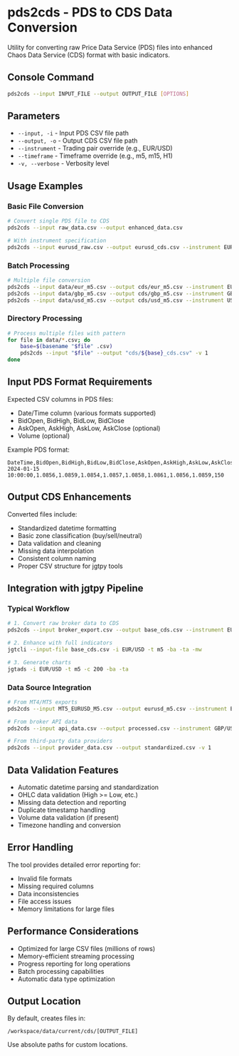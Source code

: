 # pds2cds - PDS to CDS Data Conversion

Utility for converting raw Price Data Service (PDS) files into enhanced Chaos Data Service (CDS) format with basic indicators.

## Console Command
```bash
pds2cds --input INPUT_FILE --output OUTPUT_FILE [OPTIONS]
```

## Parameters
- `--input, -i` - Input PDS CSV file path
- `--output, -o` - Output CDS CSV file path  
- `--instrument` - Trading pair override (e.g., EUR/USD)
- `--timeframe` - Timeframe override (e.g., m5, m15, H1)
- `-v, --verbose` - Verbosity level

## Usage Examples

### Basic File Conversion
```bash
# Convert single PDS file to CDS
pds2cds --input raw_data.csv --output enhanced_data.csv

# With instrument specification
pds2cds --input eurusd_raw.csv --output eurusd_cds.csv --instrument EUR/USD
```

### Batch Processing
```bash
# Multiple file conversion
pds2cds --input data/eur_m5.csv --output cds/eur_m5.csv --instrument EUR/USD --timeframe m5
pds2cds --input data/gbp_m5.csv --output cds/gbp_m5.csv --instrument GBP/USD --timeframe m5
pds2cds --input data/usd_m5.csv --output cds/usd_m5.csv --instrument USD/JPY --timeframe m5
```

### Directory Processing
```bash
# Process multiple files with pattern
for file in data/*.csv; do
    base=$(basename "$file" .csv)
    pds2cds --input "$file" --output "cds/${base}_cds.csv" -v 1
done
```

## Input PDS Format Requirements
Expected CSV columns in PDS files:
- Date/Time column (various formats supported)
- BidOpen, BidHigh, BidLow, BidClose
- AskOpen, AskHigh, AskLow, AskClose (optional)
- Volume (optional)

Example PDS format:
```csv
DateTime,BidOpen,BidHigh,BidLow,BidClose,AskOpen,AskHigh,AskLow,AskClose,Volume
2024-01-15 10:00:00,1.0856,1.0859,1.0854,1.0857,1.0858,1.0861,1.0856,1.0859,150
```

## Output CDS Enhancements
Converted files include:
- Standardized datetime formatting
- Basic zone classification (buy/sell/neutral)
- Data validation and cleaning
- Missing data interpolation
- Consistent column naming
- Proper CSV structure for jgtpy tools

## Integration with jgtpy Pipeline

### Typical Workflow
```bash
# 1. Convert raw broker data to CDS
pds2cds --input broker_export.csv --output base_cds.csv --instrument EUR/USD --timeframe m5

# 2. Enhance with full indicators
jgtcli --input-file base_cds.csv -i EUR/USD -t m5 -ba -ta -mw

# 3. Generate charts
jgtads -i EUR/USD -t m5 -c 200 -ba -ta
```

### Data Source Integration
```bash
# From MT4/MT5 exports
pds2cds --input MT5_EURUSD_M5.csv --output eurusd_m5.csv --instrument EUR/USD --timeframe m5

# From broker API data
pds2cds --input api_data.csv --output processed.csv --instrument GBP/USD --timeframe m15

# From third-party data providers
pds2cds --input provider_data.csv --output standardized.csv -v 1
```

## Data Validation Features
- Automatic datetime parsing and standardization
- OHLC data validation (High >= Low, etc.)
- Missing data detection and reporting
- Duplicate timestamp handling
- Volume data validation (if present)
- Timezone handling and conversion

## Error Handling
The tool provides detailed error reporting for:
- Invalid file formats
- Missing required columns
- Data inconsistencies
- File access issues
- Memory limitations for large files

## Performance Considerations
- Optimized for large CSV files (millions of rows)
- Memory-efficient streaming processing
- Progress reporting for long operations
- Batch processing capabilities
- Automatic data type optimization

## Output Location
By default, creates files in:
```
/workspace/data/current/cds/[OUTPUT_FILE]
```

Use absolute paths for custom locations.

